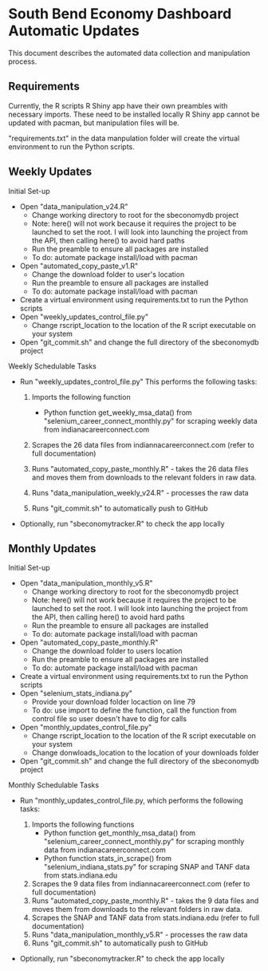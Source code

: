# South Bend Economy Dashboard Automatic Updates
This document describes the automated data collection and manipulation process.

## Requirements

Currently, the R scripts R Shiny app have their own preambles with necessary imports.  These need to be installed locally R Shiny app cannot be updated with pacman, but manipulation files will be.

"requirements.txt" in the data manpulation folder will create the virtual environment to run the Python scripts.

## Weekly Updates
Initial Set-up
- Open "data_manipulation_v24.R"
    - Change working directory to root for the sbeconomydb project
    - Note: here() will not work because it requires the project to be launched to set the root. I will look into launching the project from the API, then calling here() to avoid hard paths
    - Run the preamble to ensure all packages are installed
    - To do: automate package install/load with pacman
- Open "automated_copy_paste_v1.R"
    - Change the download folder to user's location
    - Run the preamble to ensure all packages are installed
    - To do: automate package install/load with pacman
- Create a virtual environment using requirements.txt to run the Python scripts
- Open "weekly_updates_control_file.py" 
    - Change rscript_location to the location of the R script executable on your system
- Open "git_commit.sh" and change the full directory of the sbeconomydb project

Weekly Schedulable Tasks
- Run "weekly_updates_control_file.py" This performs the following tasks:
    1. Imports the following function
         - Python function get_weekly_msa_data() from "selenium_career_connect_monthly.py" for scraping weekly data from indianacareerconnect.com
    
    2. Scrapes the 26 data files from indiannacareerconnect.com (refer to full documentation)
    3. Runs "automated_copy_paste_monthly.R" - takes the 26 data files and moves them from downloads to the relevant folders in raw data.
    4. Runs "data_manipulation_weekly_v24.R" - processes the raw data
    5. Runs "git_commit.sh" to automatically push to GitHub

- Optionally, run "sbeconomytracker.R" to check the app locally


## Monthly Updates
Initial Set-up
- Open "data_manipulation_monthly_v5.R"
    - Change working directory to root for the sbeconomydb project
    - Note: here() will not work because it requires the project to be launched to set the root. I will look into launching the project from the API, then calling here() to avoid hard paths
    - Run the preamble to ensure all packages are installed
    - To do: automate package install/load with pacman
- Open "automated_copy_paste_monthly.R"
    - Change the download folder to users location
    - Run the preamble to ensure all packages are installed
    - To do: automate package install/load with pacman
- Create a virtual environment using requirements.txt to run the Python scripts
- Open "selenium_stats_indiana.py"
    - Provide your download folder locaction on line 79
    - To do: use import to define the function, call the function from control file so user doesn't have to dig for calls
- Open "monthly_updates_control_file.py" 
    - Change rscript_location to the location of the R script executable on your system
    - Change donwloads_location to the location of your downloads folder
- Open "git_commit.sh" and change the full directory of the sbeconomydb project


Monthly Schedulable Tasks
- Run "monthly_updates_control_file.py, which performs the following tasks:
    1. Imports the following functions
        - Python function get_monthly_msa_data() from "selenium_career_connect_monthly.py" for scraping monthly data from indianacareerconnect.com
        - Python function stats_in_scrape() from "selenium_indiana_stats.py" for scraping SNAP and TANF data from stats.indiana.edu
    2. Scrapes the 9 data files from indiannacareerconnect.com (refer to full documentation)
    3. Runs "automated_copy_paste_monthly.R" - takes the 9 data files and moves them from downloads to the relevant folders in raw data.
    3. Scrapes the SNAP and TANF data from stats.indiana.edu (refer to full documentation)
    4. Runs "data_manipulation_monthly_v5.R" - processes the raw data
    5. Runs "git_commit.sh" to automatically push to GitHub
    
- Optionally, run "sbeconomytracker.R" to check the app locally
